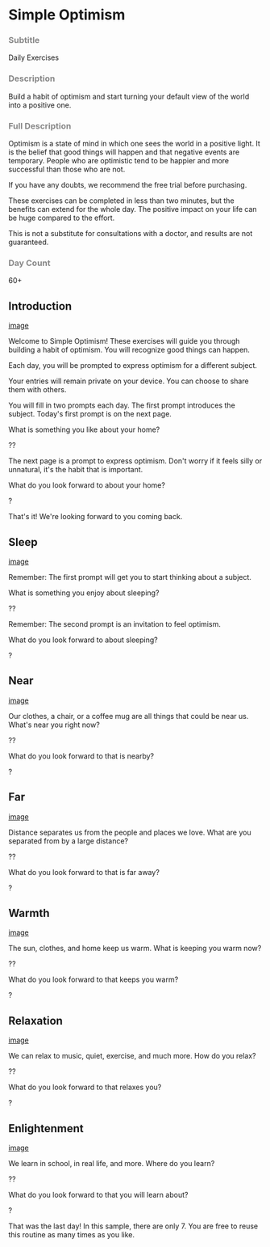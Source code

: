 # Simple Optimism

<style>img { width: 200px; } h3 { color:#888888;}</style>

### Subtitle

Daily Exercises

### Description

Build a habit of optimism and start turning your default view of the world into a positive one.

### Full Description

Optimism is a state of mind in which one sees the world in a positive light. It is the belief that good things will happen and that negative events are temporary. People who are optimistic tend to be happier and more successful than those who are not.

If you have any doubts, we recommend the free trial before purchasing.

These exercises can be completed in less than two minutes, but the benefits can extend for the whole day. The positive impact on your life can be huge compared to the effort.

This is not a substitute for consultations with a doctor, and results are not guaranteed.

### Day Count

60+

## Introduction

[image](home.jpg)

Welcome to Simple Optimism! These exercises will guide you through building a habit of optimism. You will recognize good things can happen.

Each day, you will be prompted to express optimism for a different subject.

Your entries will remain private on your device. You can choose to share them with others.

You will fill in two prompts each day. The first prompt introduces the subject. Today's first prompt is on the next page.

What is something you like about your home?

??

The next page is a prompt to express optimism. Don't worry if it feels silly or unnatural, it's the habit that is important.

What do you look forward to about your home?

?

That's it! We're looking forward to you coming back.

## Sleep

[image](sleep.jpg)

Remember: The first prompt will get you to start thinking about a subject.

What is something you enjoy about sleeping?

??

Remember: The second prompt is an invitation to feel optimism.

What do you look forward to about sleeping?

?

## Near

[image](near.jpg)

Our clothes, a chair, or a coffee mug are all things that could be near us. What's near you right now?

??

What do you look forward to that is nearby?

?

## Far

[image](far.jpg)

Distance separates us from the people and places we love. What are you separated from by a large distance?

??

What do you look forward to that is far away?

?

## Warmth

[image](warmth.jpg)

The sun, clothes, and home keep us warm. What is keeping you warm now?

??

What do you look forward to that keeps you warm?

?

## Relaxation

[image](relaxation.jpg)

We can relax to music, quiet, exercise, and much more. How do you relax?

??

What do you look forward to that relaxes you?

?

## Enlightenment

[image](enlightenment.jpg)

We learn in school, in real life, and more. Where do you learn?

??

What do you look forward to that you will learn about?

?

That was the last day! In this sample, there are only 7. You are free to reuse this routine as many times as you like.
